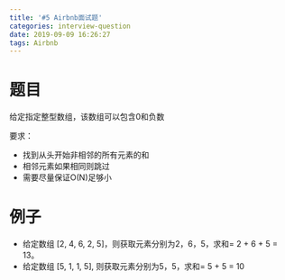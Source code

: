 ```yaml
---
title: '#5 Airbnb面试题'
categories: interview-question
date: 2019-09-09 16:26:27
tags: Airbnb
---
```

# 题目
给定指定整型数组，该数组可以包含0和负数

要求：  
- 找到从头开始非相邻的所有元素的和
- 相邻元素如果相同则跳过
- 需要尽量保证O(N)足够小

# 例子
- 给定数组 [2, 4, 6, 2, 5]，则获取元素分别为2，6，5，求和= 2 + 6 + 5 = 13。
- 给定数组 [5, 1, 1, 5], 则获取元素分别为5，5，求和= 5 + 5 = 10
